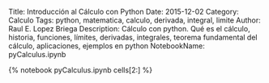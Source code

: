 Title: Introducción al Cálculo con Python
Date: 2015-12-02
Category: Calculo
Tags: python, matematica, calculo, derivada, integral, limite
Author: Raul E. Lopez Briega
Description: Cálculo con python. Qué es el cálculo, historia, funciones, límites, derivadas, integrales, teorema fundamental del cálculo, aplicaciones, ejemplos en python
NotebookName: pyCalculus.ipynb

{% notebook pyCalculus.ipynb cells[2:] %}
